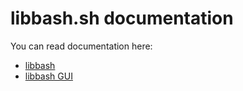 # libbash.sh documentation
You can read documentation here:

- [libbash](libbash.md)
- [libbash GUI](libbash_gui.md)
